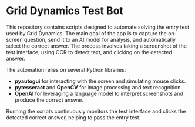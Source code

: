 # Grid Dynamics Test Bot

This repository contains scripts designed to automate solving the entry test used by Grid Dynamics. The main goal of the app is to capture the on-screen question, send it to an AI model for analysis, and automatically select the correct answer. The process involves taking a screenshot of the test interface, using OCR to detect text, and clicking on the detected answer.

The automation relies on several Python libraries:

- **pyautogui** for interacting with the screen and simulating mouse clicks.
- **pytesseract** and **OpenCV** for image processing and text recognition.
- **OpenAI** for leveraging a language model to interpret screenshots and produce the correct answer.

Running the scripts continuously monitors the test interface and clicks the detected correct answer, helping to pass the entry test.
